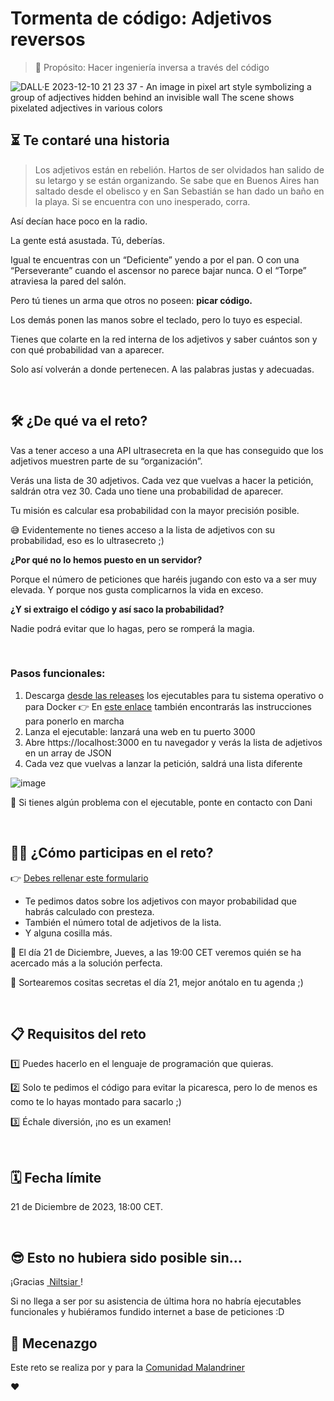 # Tormenta de código: Adjetivos reversos

> 🎯 Propósito: Hacer ingeniería inversa a través del código

![DALL·E 2023-12-10 21 23 37 - An image in pixel art style symbolizing a group of adjectives hidden behind an invisible wall  The scene shows pixelated adjectives in various colors ](https://github.com/webreactiva-devs/tormenta-adjetivos-reversos/assets/1122071/a7855500-3cae-4ade-92c3-6e4efed4bdd2)


## ⏳ Te contaré una historia

> Los adjetivos están en rebelión. Hartos de ser olvidados han salido de su letargo y se están organizando. Se sabe que en Buenos Aires han saltado desde el obelisco y en San Sebastián se han dado un baño en la playa. Si se encuentra con uno inesperado, corra.

Así decían hace poco en la radio.

La gente está asustada. Tú, deberías.

Igual te encuentras con un “Deficiente” yendo a por el pan. O con una “Perseverante” cuando el ascensor no parece bajar nunca. O el “Torpe” atraviesa la pared del salón.

Pero tú tienes un arma que otros no poseen: **picar código.**

Los demás ponen las manos sobre el teclado, pero lo tuyo es especial.

Tienes que colarte en la red interna de los adjetivos y saber cuántos son y con qué probabilidad van a aparecer.

Solo así volverán a donde pertenecen. A las palabras justas y adecuadas.

‎

## 🛠️ ¿De qué va el reto?

Vas a tener acceso a una API ultrasecreta en la que has conseguido que los adjetivos muestren parte de su “organización”.

Verás una lista de 30 adjetivos. Cada vez que vuelvas a hacer la petición, saldrán otra vez 30. Cada uno tiene una probabilidad de aparecer.

Tu misión es calcular esa probabilidad con la mayor precisión posible.

😅 Evidentemente no tienes acceso a la lista de adjetivos con su probabilidad, eso es lo ultrasecreto ;)

**¿Por qué no lo hemos puesto en un servidor?**

Porque el número de peticiones que haréis jugando con esto va a ser muy elevada. Y porque nos gusta complicarnos la vida en exceso.

**¿Y si extraigo el código y así saco la probabilidad?**

Nadie podrá evitar que lo hagas, pero se romperá la magia.

‎

### Pasos funcionales:

1. Descarga [desde las releases](https://github.com/webreactiva-devs/tormenta-adjetivos-reversos/releases) los ejecutables para tu sistema operativo o para Docker
	👉 En [este enlace](https://github.com/webreactiva-devs/tormenta-adjetivos-reversos/releases) también encontrarás las instrucciones para ponerlo en marcha
2. Lanza el ejecutable: lanzará una web en tu puerto 3000
3. Abre https://localhost:3000 en tu navegador y verás la lista de adjetivos en un array de JSON
4. Cada vez que vuelvas a lanzar la petición, saldrá una lista diferente

![image](https://github.com/webreactiva-devs/tormenta-adjetivos-reversos/assets/1122071/c8f5ee73-c195-4bda-9d6a-27ee406c77de)



🚨 Si tienes algún problema con el ejecutable, ponte en contacto con Dani

‎


## 👩‍💻 ¿Cómo participas en el reto?

👉 [Debes rellenar este formulario](https://tally.so/r/3N7vel)

- Te pedimos datos sobre los adjetivos con mayor probabilidad que habrás calculado con presteza.
- También el número total de adjetivos de la lista.
- Y alguna cosilla más.

🥳 El día 21 de Diciembre, Jueves, a las 19:00 CET veremos quién se ha acercado más a la solución perfecta.

🎁 Sortearemos cositas secretas el día 21, mejor anótalo en tu agenda ;)

‎


## 📋 Requisitos del reto


1️⃣  Puedes hacerlo en el lenguaje de programación que quieras.

2️⃣ Solo te pedimos el código para evitar la picaresca, pero lo de menos es como te lo hayas montado para sacarlo ;)  

3️⃣  Échale diversión, ¡no es un examen!

‎


## 🗓️ Fecha límite

21 de Diciembre de 2023, 18:00 CET.

‎

## 😎 Esto no hubiera sido posible sin…

¡Gracias [ Niltsiar ](https://github.com/niltisiar)!

Si no llega a ser por su asistencia de última hora no habría ejecutables funcionales y hubiéramos fundido internet a base de peticiones :D

## 🤗 Mecenazgo
Este reto se realiza por y para la [Comunidad Malandriner](https://webreactiva.com/comunidad)

❤️

